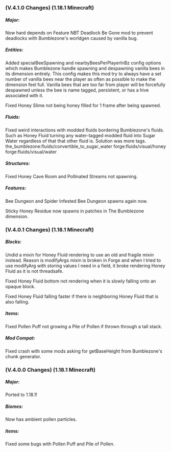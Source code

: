 ### **(V.4.1.0 Changes) (1.18.1 Minecraft)**

##### Major:
Now hard depends on Feature NBT Deadlock Be Gone mod to prevent deadlocks with Bumblezone's worldgen caused by vanilla bug.

##### Entities:
Added specialBeeSpawning and nearbyBeesPerPlayerInBz config options which makes Bumblezone handle 
 spawning and despawning vanilla bees in its dimension entirely. This config makes this mod try to 
 always have a set number of vanilla bees near the player as often as possible to make the dimension feel full.
 Vanilla bees that are too far from player will be forcefully despawned unless the bee is name tagged, persistent, or has a hive associated with it.

Fixed Honey Slime not being honey filled for 1 frame after being spawned.

##### Fluids:
Fixed weird interactions with modded fluids bordering Bumblezone's fluids.
 Such as Honey Fluid turning any water-tagged modded fluid into Sugar Water regardless of that that other fluid is.
 Solution was more tags.
 the_bumblezone:fluids/convertible_to_sugar_water
 forge:fluids/visual/honey
 forge:fluids/visual/water

##### Structures:
Fixed Honey Cave Room and Pollinated Streams not spawning.

##### Features:
Bee Dungeon and Spider Infested Bee Dungeon spawns again now.

Sticky Honey Residue now spawns in patches in The Bumblezone dimension.


### **(V.4.0.1 Changes) (1.18.1 Minecraft)**

##### Blocks:
Undid a mixin for Honey Fluid rendering to use an old and fragile mixin instead. Reason is modifyArgs mixin is broken in 
 Forge and when I tried to use modifyArg with storing values I need in a field, it broke rendering Honey Fluid as it is not threadsafe.

Fixed Honey Fluid bottom not rendering when it is slowly falling onto an opaque block.

Fixed Honey Fluid falling faster if there is neighboring Honey Fluid that is also falling.

##### Items:
Fixed Pollen Puff not growing a Pile of Pollen if thrown through a tall stack.

##### Mod Compat:
Fixed crash with some mods asking for getBaseHeight from Bumblezone's chunk generator.


### **(V.4.0.0 Changes) (1.18.1 Minecraft)**

##### Major:
Ported to 1.18.1!

##### Biomes:
Now has ambient pollen particles.

##### Items:
Fixed some bugs with Pollen Puff and Pile of Pollen.